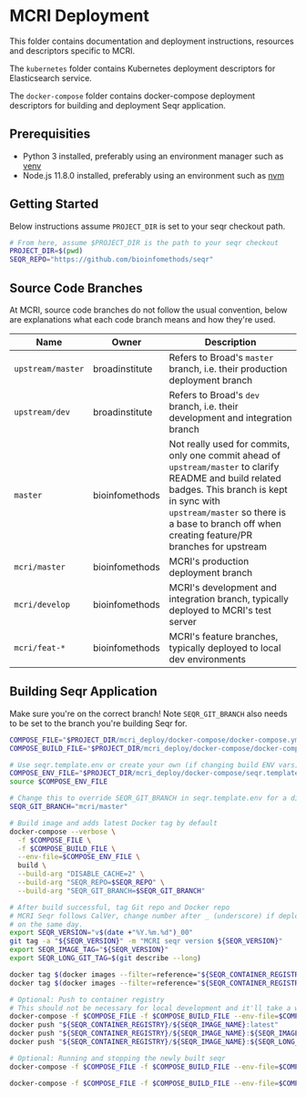 # MCRI Deployment

This folder contains documentation and deployment instructions, resources and descriptors specific to MCRI.

The `kubernetes` folder contains Kubernetes deployment descriptors for Elasticsearch service.

The `docker-compose` folder contains docker-compose deployment descriptors for building and deployment Seqr application.

## Prerequisities

* Python 3 installed, preferably using an environment manager such as
  [venv](https://docs.python.org/3/library/venv.html)
* Node.js 11.8.0 installed, preferably using an environment such as [nvm](https://github.com/nvm-sh/nvm)

## Getting Started

Below instructions assume `PROJECT_DIR` is set to your seqr checkout path.

```bash
# From here, assume $PROJECT_DIR is the path to your seqr checkout
PROJECT_DIR=$(pwd)
SEQR_REPO="https://github.com/bioinfomethods/seqr"
```

## Source Code Branches

At MCRI, source code branches do not follow the usual convention, below are explanations what each code branch means and
how they're used.

| Name              | Owner          | Description                                                                                                                                                                                                                                             |
| ----------------- | -------------- | ------------------------------------------------------------------------------------------------------------------------------------------------------------------------------------------------------------------------------------------------------- |
| `upstream/master` | broadinstitute | Refers to Broad's `master` branch, i.e. their production deployment branch                                                                                                                                                                              |
| `upstream/dev`    | broadinstitute | Refers to Broad's `dev` branch, i.e. their development and integration branch                                                                                                                                                                           |
| `master`          | bioinfomethods | Not really used for commits, only one commit ahead of `upstream/master` to clarify README and build related badges.  This branch is kept in sync with `upstream/master` so there is a base to branch off when creating feature/PR branches for upstream |
| `mcri/master`     | bioinfomethods | MCRI's production deployment branch                                                                                                                                                                                                                     |
| `mcri/develop`    | bioinfomethods | MCRI's development and integration branch, typically deployed to MCRI's test server                                                                                                                                                                     |
| `mcri/feat-*`     | bioinfomethods | MCRI's feature branches, typically deployed to local dev environments                                                                                                                                                                                   |

## Building Seqr Application

Make sure you're on the correct branch!  Note `SEQR_GIT_BRANCH` also needs to be set to the branch you're building Seqr
for.

```bash
COMPOSE_FILE="$PROJECT_DIR/mcri_deploy/docker-compose/docker-compose.yml"
COMPOSE_BUILD_FILE="$PROJECT_DIR/mcri_deploy/docker-compose/docker-compose.build.yml"

# Use seqr.template.env or create your own (if changing build ENV vars) 
COMPOSE_ENV_FILE="$PROJECT_DIR/mcri_deploy/docker-compose/seqr.template.env"
source $COMPOSE_ENV_FILE

# Change this to override SEQR_GIT_BRANCH in seqr.template.env for a different branch
SEQR_GIT_BRANCH="mcri/master"

# Build image and adds latest Docker tag by default
docker-compose --verbose \
  -f $COMPOSE_FILE \
  -f $COMPOSE_BUILD_FILE \
  --env-file=$COMPOSE_ENV_FILE \
  build \
  --build-arg "DISABLE_CACHE=2" \
  --build-arg "SEQR_REPO=$SEQR_REPO" \
  --build-arg "SEQR_GIT_BRANCH=$SEQR_GIT_BRANCH"

# After build successful, tag Git repo and Docker repo
# MCRI Seqr follows CalVer, change number after _ (underscore) if deploying multiple times
# on the same day.
export SEQR_VERSION="v$(date +"%Y.%m.%d")_00"
git tag -a "${SEQR_VERSION}" -m "MCRI seqr version ${SEQR_VERSION}"
export SEQR_IMAGE_TAG="${SEQR_VERSION}"
export SEQR_LONG_GIT_TAG=$(git describe --long)

docker tag $(docker images --filter=reference="${SEQR_CONTAINER_REGISTRY}/${SEQR_IMAGE_NAME}:latest" --quiet) "${SEQR_CONTAINER_REGISTRY}/${SEQR_IMAGE_NAME}:${SEQR_IMAGE_TAG}"
docker tag $(docker images --filter=reference="${SEQR_CONTAINER_REGISTRY}/${SEQR_IMAGE_NAME}:latest" --quiet) "${SEQR_CONTAINER_REGISTRY}/${SEQR_IMAGE_NAME}:${SEQR_LONG_GIT_TAG}"

# Optional: Push to container registry
# This should not be necessary for local development and it'll take a while to upload.
docker-compose -f $COMPOSE_FILE -f $COMPOSE_BUILD_FILE --env-file=$COMPOSE_ENV_FILE push
docker push "${SEQR_CONTAINER_REGISTRY}/${SEQR_IMAGE_NAME}:latest"
docker push "${SEQR_CONTAINER_REGISTRY}/${SEQR_IMAGE_NAME}:${SEQR_IMAGE_TAG}"
docker push "${SEQR_CONTAINER_REGISTRY}/${SEQR_IMAGE_NAME}:${SEQR_LONG_GIT_TAG}"

# Optional: Running and stopping the newly built seqr
docker-compose -f $COMPOSE_FILE -f $COMPOSE_BUILD_FILE --env-file=$COMPOSE_ENV_FILE up -d postgres

docker-compose -f $COMPOSE_FILE -f $COMPOSE_BUILD_FILE --env-file=$COMPOSE_ENV_FILE stop
```
